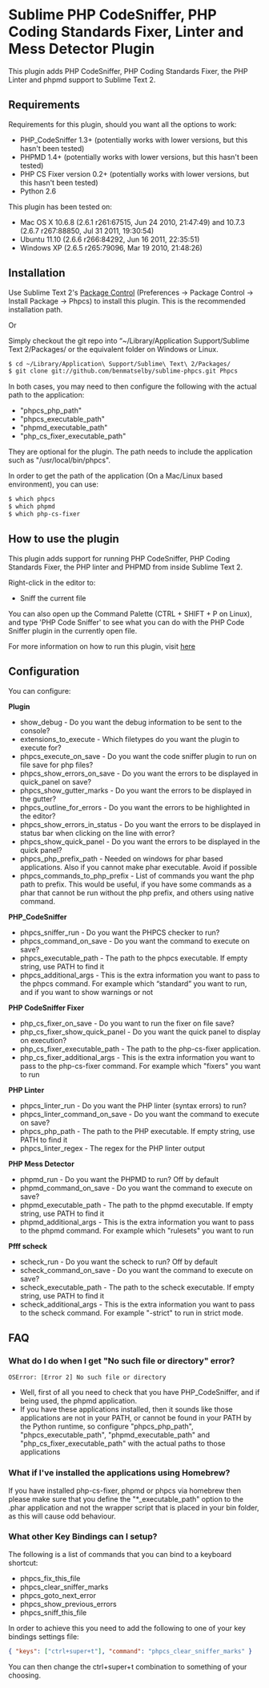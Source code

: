 Sublime PHP CodeSniffer, PHP Coding Standards Fixer, Linter and Mess Detector Plugin
====================================================================================

This plugin adds PHP CodeSniffer, PHP Coding Standards Fixer, the PHP Linter and phpmd support to Sublime Text 2.


Requirements
------------

Requirements for this plugin, should you want all the options to work:

* PHP_CodeSniffer 1.3+ (potentially works with lower versions, but this hasn't been tested)
* PHPMD 1.4+ (potentially works with lower versions, but this hasn't been tested)
* PHP CS Fixer version 0.2+ (potentially works with lower versions, but this hasn't been tested)
* Python 2.6

This plugin has been tested on:

* Mac OS X 10.6.8 (2.6.1 r261:67515, Jun 24 2010, 21:47:49) and 10.7.3 (2.6.7 r267:88850, Jul 31 2011, 19:30:54)
* Ubuntu 11.10 (2.6.6 r266:84292, Jun 16 2011, 22:35:51)
* Windows XP (2.6.5 r265:79096, Mar 19 2010, 21:48:26)


Installation
------------

Use Sublime Text 2's [Package Control](http://wbond.net/sublime_packages/package_control) (Preferences -> Package Control -> Install Package -> Phpcs) to install this plugin. This is the recommended installation path.

Or

Simply checkout the git repo into “~/Library/Application Support/Sublime Text 2/Packages/ or the equivalent folder on Windows or Linux.

```bash
$ cd ~/Library/Application\ Support/Sublime\ Text\ 2/Packages/
$ git clone git://github.com/benmatselby/sublime-phpcs.git Phpcs
```

In both cases, you may need to then configure the following with the actual path to the application:

* "phpcs_php_path"
* "phpcs_executable_path"
* "phpmd_executable_path"
* "php_cs_fixer_executable_path"

They are optional for the plugin. The path needs to include the application such as "/usr/local/bin/phpcs".

In order to get the path of the application (On a Mac/Linux based environment), you can use:

```bash
$ which phpcs
$ which phpmd
$ which php-cs-fixer
```


How to use the plugin
---------------------

This plugin adds support for running PHP CodeSniffer, PHP Coding Standards Fixer, the PHP linter and PHPMD from inside Sublime Text 2.

Right-click in the editor to:

* Sniff the current file

You can also open up the Command Palette (CTRL + SHIFT + P on Linux), and type
'PHP Code Sniffer' to see what you can do with the PHP Code Sniffer plugin in the currently open file.

For more information on how to run this plugin, visit [here](http://soulbroken.co.uk/code/sublimephpcs)


Configuration
-------------

You can configure:

**Plugin**

* show_debug - Do you want the debug information to be sent to the console?
* extensions_to_execute - Which filetypes do you want the plugin to execute for?
* phpcs_execute_on_save - Do you want the code sniffer plugin to run on file save for php files?
* phpcs_show_errors_on_save - Do you want the errors to be displayed in quick_panel on save?
* phpcs_show_gutter_marks - Do you want the errors to be displayed in the gutter?
* phpcs_outline_for_errors - Do you want the errors to be highlighted in the editor?
* phpcs_show_errors_in_status - Do you want the errors to be displayed in status bar when clicking on the line with error?
* phpcs_show_quick_panel - Do you want the errors to be displayed in the quick panel?
* phpcs_php_prefix_path - Needed on windows for phar based applications. Also if you cannot make phar executable. Avoid if possible
* phpcs_commands_to_php_prefix - List of commands you want the php path to prefix. This would be useful, if you have some commands as a phar that cannot be run without the php prefix, and others using native command.


**PHP_CodeSniffer**

* phpcs_sniffer_run - Do you want the PHPCS checker to run?
* phpcs_command_on_save - Do you want the command to execute on save?
* phpcs_executable_path - The path to the phpcs executable. If empty string, use PATH to find it
* phpcs_additional_args - This is the extra information you want to pass to the phpcs command. For example which “standard” you want to run, and if you want to show warnings or not

**PHP CodeSniffer Fixer**

* php_cs_fixer_on_save - Do you want to run the fixer on file save?
* php_cs_fixer_show_quick_panel - Do you want the quick panel to display on execution?
* php_cs_fixer_executable_path - The path to the php-cs-fixer application.
* php_cs_fixer_additional_args - This is the extra information you want to pass to the php-cs-fixer command. For example which "fixers" you want to run

**PHP Linter**

* phpcs_linter_run - Do you want the PHP linter (syntax errors) to run?
* phpcs_linter_command_on_save - Do you want the command to execute on save?
* phpcs_php_path - The path to the PHP executable. If empty string, use PATH to find it
* phpcs_linter_regex - The regex for the PHP linter output

**PHP Mess Detector**

* phpmd_run - Do you want the PHPMD to run? Off by default
* phpmd_command_on_save - Do you want the command to execute on save?
* phpmd_executable_path - The path to the phpmd executable. If empty string, use PATH to find it
* phpmd_additional_args - This is the extra information you want to pass to the phpmd command. For example which "rulesets" you want to run

**Pfff scheck**

* scheck_run - Do you want the scheck to run? Off by default
* scheck_command_on_save - Do you want the command to execute on save?
* scheck_executable_path - The path to the scheck executable. If empty string, use PATH to find it
* scheck_additional_args - This is the extra information you want to pass to the scheck command. For example "-strict" to run in strict mode.


FAQ
---

### What do I do when I get "No such file or directory" error?

```
OSError: [Error 2] No such file or directory
```

* Well, first of all you need to check that you have PHP_CodeSniffer, and if being used, the phpmd application.
* If you have these applications installed, then it sounds like those applications are not in your PATH, or cannot be found in your PATH by the Python runtime, so configure "phpcs_php_path", "phpcs_executable_path", "phpmd_executable_path" and "php_cs_fixer_executable_path" with the actual paths to those applications

### What if I've installed the applications using Homebrew?

If you have installed php-cs-fixer, phpmd or phpcs via homebrew then please make sure that you define the "*_executable_path" option to the .phar application and not the wrapper script that is placed in your bin folder, as this will cause odd behaviour.

### What other Key Bindings can I setup?

The following is a list of commands that you can bind to a keyboard shortcut:

* phpcs_fix_this_file
* phpcs_clear_sniffer_marks
* phpcs_goto_next_error
* phpcs_show_previous_errors
* phpcs_sniff_this_file

In order to achieve this you need to add the following to one of your key bindings settings file:

```json
{ "keys": ["ctrl+super+t"], "command": "phpcs_clear_sniffer_marks" }
```

You can then change the ctrl+super+t combination to something of your choosing.
